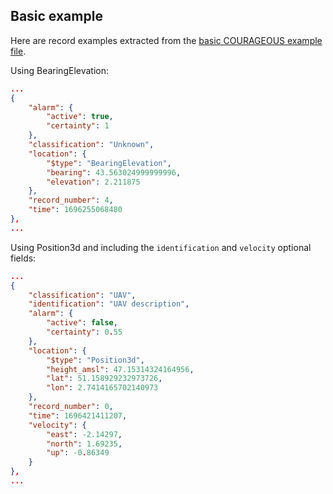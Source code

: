 ## Basic example

Here are record examples extracted from the [basic COURAGEOUS example file](../res/example_basic.json).

Using BearingElevation:
```json
...
{
    "alarm": {
        "active": true,
        "certainty": 1
    },
    "classification": "Unknown",
    "location": {
        "$type": "BearingElevation",
        "bearing": 43.563024999999996,
        "elevation": 2.211875
    },
    "record_number": 4,
    "time": 1696255068480
},
...
```
Using Position3d and including the `identification` and `velocity` optional fields:
```json
...
{
    "classification": "UAV",
    "identification": "UAV description",
    "alarm": {
        "active": false,
        "certainty": 0.55
    },
    "location": {
        "$type": "Position3d",
        "height_amsl": 47.15314324164956,
        "lat": 51.158929232973726,
        "lon": 2.7414165702140973
    },
    "record_number": 0,
    "time": 1696421411207,
    "velocity": {
        "east": -2.14297,
        "north": 1.69235,
        "up": -0.86349
    }
},
...
```